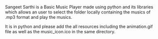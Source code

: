 Sangeet Sarthi is a Basic Music Player made using python and its libraries which allows an user to select the folder locally containing the musics of .mp3 format and play the musics.

It is in python and please add the all resources including the animation.gif file as well as the music_icon.ico in the same directory.
